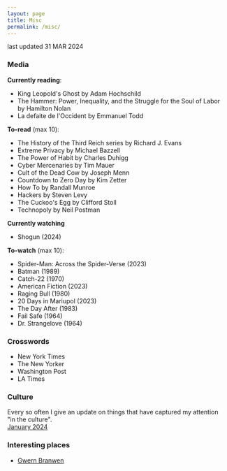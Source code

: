 ```yaml
---
layout: page
title: Misc
permalink: /misc/
---
```


last updated 31 MAR 2024

### Media
**Currently reading**:
- King Leopold's Ghost by Adam Hochschild
- The Hammer: Power, Inequality, and the Struggle for the Soul of Labor by Hamilton Nolan
- La defaite de l'Occident by Emmanuel Todd

**To-read** (max 10):
- The History of the Third Reich series by Richard J. Evans
- Extreme Privacy by Michael Bazzell
- The Power of Habit by Charles Duhigg
- Cyber Mercenaries by Tim Mauer
- Cult of the Dead Cow by Joseph Menn
- Countdown to Zero Day by Kim Zetter
- How To by Randall Munroe 
- Hackers by Steven Levy
- The Cuckoo's Egg by Clifford Stoll
- Technopoly by Neil Postman

**Currently watching**
- Shogun (2024)

**To-watch** (max 10):
- Spider-Man: Across the Spider-Verse (2023)
- Batman (1989)
- Catch-22 (1970)
- American Fiction (2023)
- Raging Bull (1980)
- 20 Days in Mariupol (2023)
- The Day After (1983)
- Fail Safe (1964)
- Dr. Strangelove (1964)

### Crosswords
- New York Times
- The New Yorker
- Washington Post
- LA Times

### Culture
Every so often I give an update on things that have captured my attention "in the culture".\
[January 2024](_posts/2024-01-02-cu.md)

### Interesting places
- [Gwern Branwen](https://gwern.net/index)
